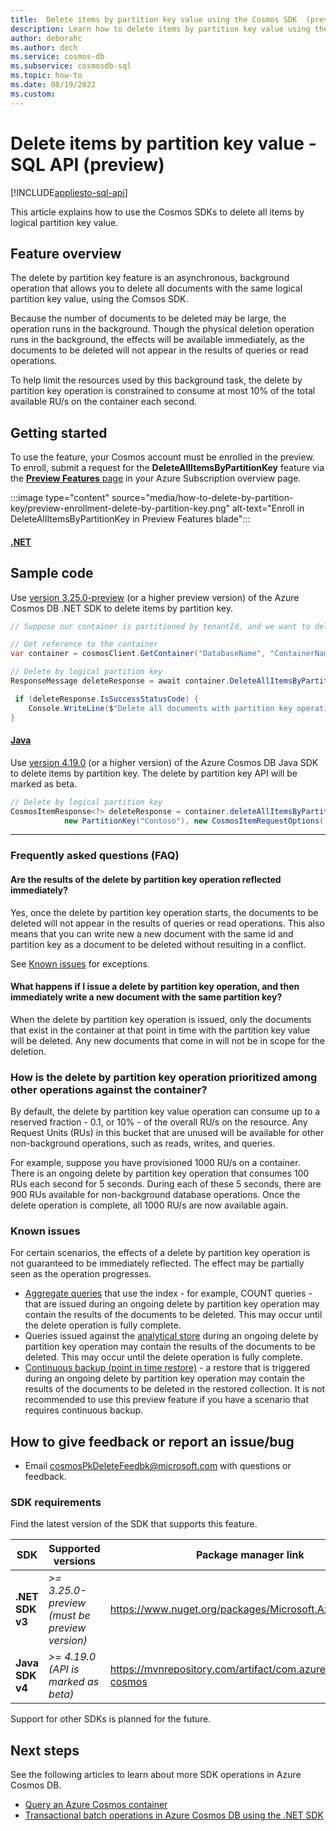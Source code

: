 ```yaml
---
title:  Delete items by partition key value using the Cosmos SDK  (preview)
description: Learn how to delete items by partition key value using the Cosmos SDKs
author: deborahc
ms.author: dech
ms.service: cosmos-db
ms.subservice: cosmosdb-sql
ms.topic: how-to
ms.date: 08/19/2022
ms.custom: 
---
```


# Delete items by partition key value - SQL API (preview)
[!INCLUDE[appliesto-sql-api](includes/appliesto-sql-api.md)]

This article explains how to use the Cosmos SDKs to delete all items by logical partition key value. 

## Feature overview
 
The delete by partition key feature is an asynchronous, background operation that allows you to delete all documents with the same logical partition key value, using the Comsos SDK.

Because the number of documents to be deleted may be large, the operation runs in the background. Though the physical deletion operation runs in the background, the effects will be available immediately, as the documents to be deleted will not appear in the results of queries or read operations. 

To help limit the resources used by this background task, the delete by partition key operation is constrained to consume at most 10% of the total available RU/s on the container each second.

## Getting started

To use the feature, your Cosmos account must be enrolled in the preview. To enroll, submit a request for the **DeleteAllItemsByPartitionKey** feature via the [**Preview Features** page](../azure-resource-manager/management/preview-features.md) in your Azure Subscription overview page. 

:::image type="content" source="media/how-to-delete-by-partition-key/preview-enrollment-delete-by-partition-key.png" alt-text="Enroll in DeleteAllItemsByPartitionKey in Preview Features blade":::

#### [.NET](#tab/dotnet-example)

## Sample code
Use [version 3.25.0-preview](https://www.nuget.org/packages/Microsoft.Azure.Cosmos) (or a higher preview version) of the Azure Cosmos DB .NET SDK to delete items by partition key. 

```csharp
// Suppose our container is partitioned by tenantId, and we want to delete all the data for a particular tenant Contoso

// Get reference to the container
var container = cosmosClient.GetContainer("DatabaseName", "ContainerName");

// Delete by logical partition key
ResponseMessage deleteResponse = await container.DeleteAllItemsByPartitionKeyStreamAsync(new PartitionKey("Contoso"));

 if (deleteResponse.IsSuccessStatusCode) {
    Console.WriteLine($"Delete all documents with partition key operation has successfully started");
}
```
#### [Java](#tab/java-example)

Use [version 4.19.0](https://mvnrepository.com/artifact/com.azure/azure-cosmos) (or a higher version) of the Azure Cosmos DB Java SDK to delete items by partition key. The delete by partition key API will be marked as beta.


```java
// Delete by logical partition key
CosmosItemResponse<?> deleteResponse = container.deleteAllItemsByPartitionKey(
            new PartitionKey("Contoso"), new CosmosItemRequestOptions()).block();
```
--- 

### Frequently asked questions (FAQ)
#### Are the results of the delete by partition key operation reflected immediately?
Yes, once the delete by partition key operation starts, the documents to be deleted will not appear in the results of queries or read operations. This also means that you can write new a new document with the same id and partition key as a document to be deleted without resulting in a conflict.

See [Known issues](#known-issues) for exceptions. 

#### What happens if I issue a delete by partition key operation, and then immediately write a new document with the same partition key?
When the delete by partition key operation is issued, only the documents that exist in the container at that point in time with the partition key value will be deleted. Any new documents that come in will not be in scope for the deletion. 

### How is the delete by partition key operation prioritized among other operations against the container?
By default, the delete by partition key value operation can consume up to a reserved fraction - 0.1, or 10% - of the overall RU/s on the resource. Any Request Units (RUs) in this bucket that are unused will be available for other non-background operations, such as reads, writes, and queries. 

For example, suppose you have provisioned 1000 RU/s on a container. There is an ongoing delete by partition key operation that consumes 100 RUs each second for 5 seconds. During each of these 5 seconds, there are 900 RUs available for non-background database operations. Once the delete operation is complete, all 1000 RU/s are now available again. 

### Known issues
For certain scenarios, the effects of a delete by partition key operation is not guaranteed to be immediately reflected. The effect may be partially seen as the operation progresses. 

- [Aggregate queries](sql/sql-query-aggregate-functions.md) that use the index - for example, COUNT queries - that are issued during an ongoing delete by partition key operation may contain the results of the documents to be deleted. This may occur until the delete operation is fully complete.
- Queries issued against the [analytical store](analytical-store-introduction.md) during an ongoing delete by partition key operation may contain the results of the documents to be deleted. This may occur until the delete operation is fully complete.
- [Continuous backup (point in time restore)](continuous-backup-restore-introduction.md) - a restore that is triggered during an ongoing delete by partition key operation may contain the results of the documents to be deleted in the restored collection. It is not recommended to use this preview feature if you have a scenario that requires continuous backup. 

## How to give feedback or report an issue/bug
* Email cosmosPkDeleteFeedbk@microsoft.com with questions or feedback.

### SDK requirements

Find the latest version of the SDK that supports this feature.

| SDK | Supported versions | Package manager link |
| --- | --- | --- |
| **.NET SDK v3** | *>= 3.25.0-preview (must be preview version)* | <https://www.nuget.org/packages/Microsoft.Azure.Cosmos/> |
| **Java SDK v4** | *>= 4.19.0 (API is marked as beta)* | <https://mvnrepository.com/artifact/com.azure/azure-cosmos> |

Support for other SDKs is planned for the future.

## Next steps

See the following articles to learn about more SDK operations in Azure Cosmos DB.
- [Query an Azure Cosmos container
](https://docs.microsoft.com/en-us/azure/cosmos-db/sql/how-to-query-container)
- [Transactional batch operations in Azure Cosmos DB using the .NET SDK
](https://docs.microsoft.com/en-us/azure/cosmos-db/sql/transactional-batch?tabs=dotnet)
